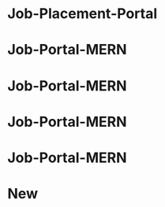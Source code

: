 # Job-Placement-Portal
# Job-Portal-MERN
# Job-Portal-MERN
# Job-Portal-MERN
# Job-Portal-MERN
# New

